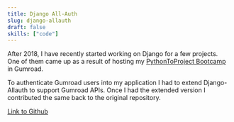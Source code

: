 ```yaml
---
title: Django All-Auth
slug: django-allauth
draft: false
skills: ["code"]
---
```


After 2018, I have recently started working on Django for a few projects. One of them came up as a result of hosting my [PythonToProject Bootcamp](https://bhavaniravi.gumroad.com/l/LaFSj) in Gumroad. 

To authenticate Gumroad users into my application I had to extend Django-Allauth to support Gumroad APIs. Once I had the extended version I contributed the same back to the original repository.

[Link to Github](https://github.com/pennersr/django-allauth/issues?q=author%3Abhavaniravi+)